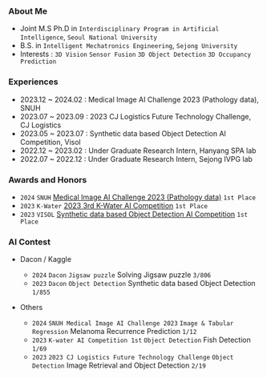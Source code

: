 ### About Me
- Joint M.S Ph.D in `Interdisciplinary Program in Artificial Intelligence`, `Seoul National University`
- B.S. in `Intelligent Mechatronics Engineering`, `Sejong University`
- Interests : `3D Vision`  `Sensor Fusion`  `3D Object Detection`  `3D Occupancy Prediction`

### Experiences
- 2023.12 ~ 2024.02 : Medical Image AI Challenge 2023 (Pathology data), SNUH
- 2023.07 ~ 2023.09 : 2023 CJ Logistics Future Technology Challenge, CJ Logistics
- 2023.05 ~ 2023.07 : Synthetic data based Object Detection AI Competition, Visol
- 2022.12 ~ 2023.02 : Under Graduate Research Intern, Hanyang SPA lab
- 2022.07 ~ 2022.12 : Under Graduate Research Intern, Sejong IVPG lab
  
### Awards and Honors
- `2024` `SNUH` [Medical Image AI Challenge 2023 (Pathology data)](https://maic.or.kr/competitions/28/infomation) `1st Place`
- `2023` `K-Water` [2023 3rd K-Water AI Competition](https://aifactory.space/task/2600/overview) `1st Place`
- `2023` `VISOL` [Synthetic data based Object Detection AI Competition](https://dacon.io/competitions/official/236107/overview/description) `1st Place`

### AI Contest

- Dacon / Kaggle

    - `2024` `Dacon` `Jigsaw puzzle` Solving Jigsaw puzzle `3/806`
    - `2023` `Dacon` `Object Detection` Synthetic data based Object Detection `1/855`

- Others

    - `2024` `SNUH Medical Image AI Challenge 2023` `Image & Tabular Regression` Melanoma Recurrence Prediction `1/12`
    - `2023` `K-water AI Competition 1st` `Object Detection` Fish Detection `1/69`
    - `2023` `2023 CJ Logistics Future Technology Challenge` `Object Detection` Image Retrieval and Object Detection `2/19`

